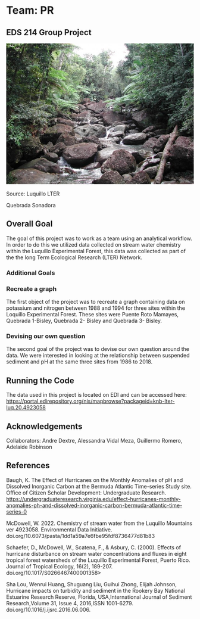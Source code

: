 # Team: PR

## EDS 214 Group Project

![](QuebradaSonadora.Luquillo.-William-H-McDowll.jpg)

Source: Luquillo LTER

Quebrada Sonadora

## Overall Goal

The goal of this project was to work as a team using an analytical workflow. In order to do this we utilized data collected on stream water chemistry within the Luquillo Experimental Forest, this data was collected as part of the the long Term Ecological Research (LTER) Network.

### Additional Goals

### Recreate a graph

The first object of the project was to recreate a graph containing data on potassium and nitrogen between 1988 and 1994 for three sites within the Loquillo Experimental Forest. These sites were Puente Roto Mamayes, Quebrada 1-Bisley, Quebrada 2- Bisley and Quebrada 3- Bisley.

### Devising our own question

The second goal of the project was to devise our own question around the data. We were interested in looking at the relationship between suspended sediment and pH at the same three sites from 1986 to 2018.

## Running the Code

The data used in this project is located on EDI and can be accessed here: <https://portal.edirepository.org/nis/mapbrowse?packageid=knb-lter-luq.20.4923058>

## Acknowledgements

Collaborators: Andre Dextre, Alessandra Vidal Meza, Guillermo Romero, Adelaide Robinson

## References

Baugh, K. The Effect of Hurricanes on the Monthly Anomalies of pH and Dissolved Inorganic Carbon at the Bermuda Atlantic Time-series Study site. Office of Citizen Scholar Development: Undergraduate Research. https://undergraduateresearch.virginia.edu/effect-hurricanes-monthly-anomalies-ph-and-dissolved-inorganic-carbon-bermuda-atlantic-time-series-0

McDowell, W. 2022. Chemistry of stream water from the Luquillo Mountains ver 4923058. Environmental Data Initiative. doi.org/10.6073/pasta/1dd1a59a7e6fbe95fdf8736477d81b83

Schaefer, D., McDowell, W., Scatena, F., & Asbury, C. (2000). Effects of hurricane disturbance on stream water concentrations and fluxes in eight tropical forest watersheds of the Luquillo Experimental Forest, Puerto Rico. Journal of Tropical Ecology, 16(2), 189-207. doi.org/10.1017/S0266467400001358\>

Sha Lou, Wenrui Huang, Shuguang Liu, Guihui Zhong, Elijah Johnson, Hurricane impacts on turbidity and sediment in the Rookery Bay National Estuarine Research Reserve, Florida, USA,International Journal of Sediment Research,Volume 31, Issue 4, 2016,ISSN 1001-6279. doi.org/10.1016/j.ijsrc.2016.06.006.
